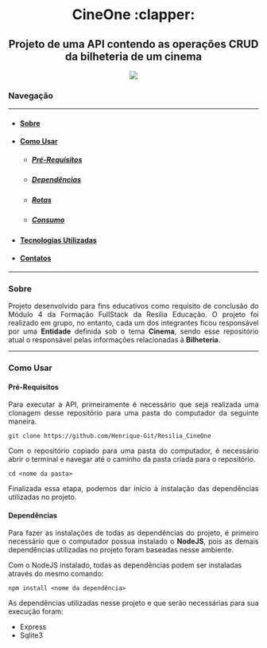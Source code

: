 <h1 align=center> CineOne :clapper:	</h1>

<h2 align=center> Projeto de uma API contendo as operações CRUD da bilheteria de um cinema </h2>

<p align='center'>
<img src="https://img.shields.io/static/v1?label=Status&message=UP&color=darkred&style=for-the-badge&logo=ghost"/>
</p>

### Navegação
--------------------

- #### [Sobre](#sobre)
- #### [Como Usar](#como-usar)
    - ##### [Pré-Requisitos](#pré-requisitos)
    - ##### [Dependências](#dependências)
    - ##### [Rotas](#rotas)
    - ##### [Consumo](#consumo)
- #### [Tecnologias Utilizadas](#tecnologias-utilizadas)
- #### [Contatos](#contatos)

--------------------

### Sobre

<p align=justify> Projeto desenvolvido para fins educativos como requisito de conclusão do Módulo 4 da Formação FullStack da Resilia Educação. O projeto foi realizado em grupo, no entanto, cada um dos integrantes ficou responsável por uma <strong>Entidade</strong> definida sob o tema <strong>Cinema</strong>, sendo esse repositório atual o responsável pelas informações relacionadas à <strong>Bilheteria</strong>.</p>

--------------------

### Como Usar

#### Pré-Requisitos

<p align=justify>Para executar a API, primeiramente é necessário que seja realizada uma clonagem desse repositório para uma pasta do computador da seguinte maneira.</p>

```
git clone https://github.com/Henrique-Git/Resilia_CineOne

```
<p align=justify>Com o repositório copiado para uma pasta do computador, é necessário abrir o terminal e navegar até o caminho da pasta criada para o repositório.<p>

```
cd <nome da pasta>

```
<p align=justify>Finalizada essa etapa, podemos dar início à instalação das dependências utilizadas no projeto.</p>


#### Dependências

<p align=justify>Para fazer as instalações de todas as dependências do projeto, é primeiro necessário que o computador possua instalado o <strong>NodeJS</strong>, pois as demais dependências utilizadas no projeto foram baseadas nesse ambiente.</p>

<p>Com o NodeJS instalado, todas as dependências podem ser instaladas através do mesmo comando:</p>

```
npm install <nome da dependência>

```
<p align=justify>As dependências utilizadas nesse projeto e que serão necessárias para sua execução foram:</p>

<ul>
    <li>Express</li>
    <li>Sqlite3</li>
</ul>
    
